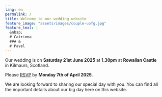 ```yaml
---
lang: en
permalink: /
title: Welcome to our wedding website
feature_image: "assets/images/couple-uofg.jpg"
feature_text: |
  &nbsp;
  # Catriona
  ### &
  # Pavel
---
```

Our wedding is on **Saturday 21st June 2025** at **1.30pm** at **Rowallan Castle** in
Kilmaurs, Scotland.

Please [RSVP](rsvp) by **Monday 7th of April 2025**.

We are looking forward to sharing our special day with you. You can find all the
important details about our big day here on this website.